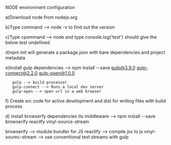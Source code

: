 NODE environment configuration

a)Download node from nodejs.org

b)Type command --> node -v to find out the version

c)Type cpommand --> node and type console.log('test') should give the below
test
undefined

d)npm init will generate a package.json with bare dependencies and project metadata

e)Install gulp dependencies --> npm install --save gulp@3.9.0 gulp-connect@2.2.0 gulp-open@1.0.0 
   
       gulp --> build processor
       gulp-connect --> Runs a local dev server       
       gulp-open --> open url in a web browser
       
  
f) Create src code for active development and dist for writing files with build process

d) install browserfy dependencies its middleware --> npm install  --save browserify reacitfy vinyl-source-stream

   browserify --> module bundler for JS
   reactify --> compile jsx to js
   vinyl-sourec-stream --> use conventional text streams with gulp


